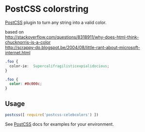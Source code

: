 # PostCSS colorstring

[PostCSS] plugin to turn any string into a valid color.

based on<br />
http://stackoverflow.com/questions/8318911/why-does-html-think-chucknorris-is-a-color<br />
http://scrappy-do.blogspot.be/2004/08/little-rant-about-microsoft-internet.html

[PostCSS]: https://github.com/postcss/postcss
[ci-img]:  https://travis-ci.org/keukenrolletje/postcss-celebcolors.svg
[ci]:      https://travis-ci.org/keukenrolletje/postcss-celebcolors

```css
.foo {
  color-ie:  Supercalifragilisticexpialidocious;
}
```

```css
.foo {
  color: #0c000c;
}
```

## Usage

```js
postcss([ require('postcss-celebcolors') ])
```

See [PostCSS] docs for examples for your environment.
